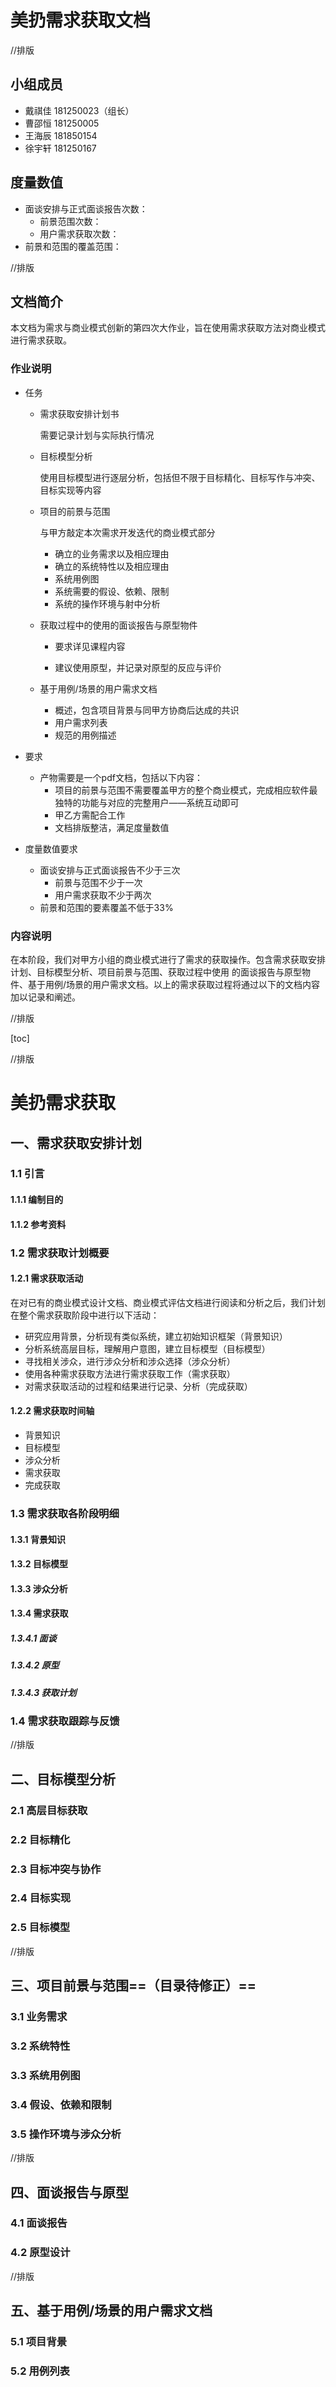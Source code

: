 # 美扔需求获取文档



//排版



## 小组成员

- 戴祺佳 181250023（组长）
- 曹邵恒 181250005
- 王海辰 181850154
- 徐宇轩 181250167



## 度量数值

- 面谈安排与正式面谈报告次数：
  - 前景范围次数：
  - 用户需求获取次数：
- 前景和范围的覆盖范围：



//排版



## 文档简介

本文档为需求与商业模式创新的第四次大作业，旨在使用需求获取方法对商业模式进行需求获取。



### 作业说明

- 任务

  - 需求获取安排计划书

    需要记录计划与实际执行情况

  - 目标模型分析

    使用目标模型进行逐层分析，包括但不限于目标精化、目标写作与冲突、目标实现等内容

  - 项目的前景与范围

    与甲方敲定本次需求开发迭代的商业模式部分

    - 确立的业务需求以及相应理由
    - 确立的系统特性以及相应理由
    - 系统用例图
    - 系统需要的假设、依赖、限制
    - 系统的操作环境与射中分析

  - 获取过程中的使用的面谈报告与原型物件

    - 要求详见课程内容

    - 建议使用原型，并记录对原型的反应与评价

  - 基于用例/场景的用户需求文档

    - 概述，包含项目背景与同甲方协商后达成的共识
    - 用户需求列表
    - 规范的用例描述
- 要求
  - 产物需要是一个pdf文档，包括以下内容：
    - 项目的前景与范围不需要覆盖甲方的整个商业模式，完成相应软件最独特的功能与对应的完整用户——系统互动即可
    - 甲乙方需配合工作
    - 文档排版整洁，满足度量数值
- 度量数值要求
  - 面谈安排与正式面谈报告不少于三次
    - 前景与范围不少于一次
    - 用户需求获取不少于两次
  - 前景和范围的要素覆盖不低于33%



### 内容说明

在本阶段，我们对甲方小组的商业模式进行了需求的获取操作。包含需求获取安排计划、目标模型分析、项目前景与范围、获取过程中使用 的面谈报告与原型物件、基于用例/场景的用户需求文档。以上的需求获取过程将通过以下的文档内容加以记录和阐述。



//排版



[toc]



//排版



# 美扔需求获取



## 一、需求获取安排计划

### 1.1 引言

#### 1.1.1 编制目的

#### 1.1.2 参考资料

### 1.2 需求获取计划概要

#### 1.2.1 需求获取活动

在对已有的商业模式设计文档、商业模式评估文档进行阅读和分析之后，我们计划在整个需求获取阶段中进行以下活动：

- 研究应用背景，分析现有类似系统，建立初始知识框架（背景知识）
- 分析系统高层目标，理解用户意图，建立目标模型（目标模型）
- 寻找相关涉众，进行涉众分析和涉众选择（涉众分析）
- 使用各种需求获取方法进行需求获取工作（需求获取）
- 对需求获取活动的过程和结果进行记录、分析（完成获取）

#### 1.2.2 需求获取时间轴

- 背景知识
- 目标模型
- 涉众分析
- 需求获取
- 完成获取

### 1.3  需求获取各阶段明细

#### 1.3.1 背景知识

#### 1.3.2 目标模型

#### 1.3.3 涉众分析

#### 1.3.4 需求获取

##### 1.3.4.1 面谈

##### 1.3.4.2 原型

##### 1.3.4.3 获取计划

### 1.4 需求获取跟踪与反馈



//排版



## 二、目标模型分析

### 2.1 高层目标获取

### 2.2 目标精化

### 2.3 目标冲突与协作

### 2.4 目标实现

### 2.5 目标模型



//排版



## 三、项目前景与范围==（目录待修正）==

### 3.1 业务需求

### 3.2 系统特性

### 3.3 系统用例图

### 3.4 假设、依赖和限制

### 3.5 操作环境与涉众分析



//排版



## 四、面谈报告与原型

### 4.1 面谈报告

### 4.2 原型设计



//排版



## 五、基于用例/场景的用户需求文档

### 5.1 项目背景

### 5.2 用例列表

